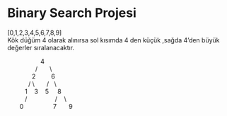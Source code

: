 # Binary Search Projesi <br>

[0,1,2,3,4,5,6,7,8,9] <br>
Kök düğüm 4 olarak alınırsa sol kısımda 4 den küçük ,sağda 4’den büyük değerler sıralanacaktır. <br>



&nbsp;&nbsp;&nbsp;&nbsp;&nbsp;&nbsp;&nbsp;&nbsp;&nbsp;&nbsp;   &nbsp;   &nbsp; &nbsp; &nbsp;   4 <br>
&nbsp;   &nbsp;&nbsp;&nbsp;&nbsp;&nbsp;&nbsp;&nbsp;&nbsp;&nbsp;      &nbsp; &nbsp; / &nbsp;  &nbsp;  &nbsp;&nbsp;\ <br>
&nbsp; &nbsp;&nbsp;&nbsp;&nbsp;&nbsp;&nbsp;&nbsp;&nbsp;&nbsp;    &nbsp;  2&nbsp; &nbsp; &nbsp;&nbsp; &nbsp;  6 <br>
&nbsp;&nbsp;&nbsp;&nbsp;&nbsp;&nbsp;&nbsp;&nbsp;&nbsp; &nbsp;    /&nbsp;\ &nbsp;  &nbsp; &nbsp; / &nbsp; \ <br>
&nbsp; &nbsp;&nbsp;&nbsp;&nbsp;&nbsp;&nbsp;&nbsp;  1&nbsp; &nbsp; 3&nbsp;&nbsp;&nbsp; 5 &nbsp; &nbsp; 8 <br>
&nbsp; &nbsp;  &nbsp;&nbsp;&nbsp; &nbsp; / &nbsp; &nbsp; &nbsp; &nbsp;&nbsp;&nbsp;&nbsp;&nbsp;&nbsp;&nbsp;&nbsp; / &nbsp; &nbsp;\  <br>
&nbsp; &nbsp;&nbsp;&nbsp;&nbsp; 0 &nbsp;  &nbsp;
&nbsp;&nbsp;&nbsp;&nbsp; &nbsp;&nbsp;&nbsp;&nbsp;&nbsp;&nbsp;&nbsp;7&nbsp;&nbsp;&nbsp;&nbsp;&nbsp;&nbsp;&nbsp;9





















 

